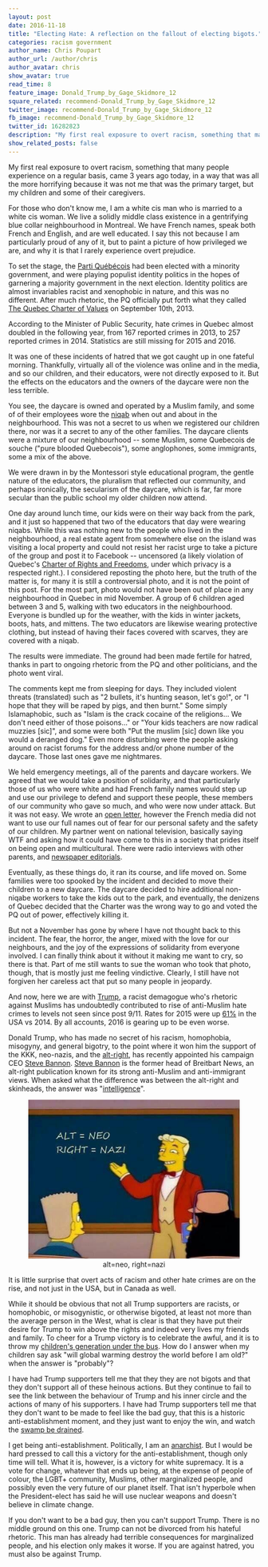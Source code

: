 ```yaml
---
layout: post
date: 2016-11-18
title: "Electing Hate: A reflection on the fallout of electing bigots."
categories: racism government
author_name: Chris Poupart
author_url: /author/chris
author_avatar: chris
show_avatar: true
read_time: 8
feature_image: Donald_Trump_by_Gage_Skidmore_12
square_related: recommend-Donald_Trump_by_Gage_Skidmore_12
twitter_image: recommend-Donald_Trump_by_Gage_Skidmore_12
fb_image: recommend-Donald_Trump_by_Gage_Skidmore_12
twitter_id: 16282823
description: "My first real exposure to overt racism, something that many people experience on a regular basis, came 3 years ago today."
show_related_posts: false
---
```



My first real exposure to overt racism, something that many people experience 
on a regular basis, came 3 years ago today, in a way that was all the more
horrifying because it was not me that was the primary target, but my children
and some of their caregivers.

For those who don't know me, I am a white cis man who is married to a white 
cis woman. We live a solidly middle class existence in a gentrifying blue
collar neighbourhood in Montreal. We have French names, speak both French and
English, and are well educated. I say this not because I am particularly proud
of any of it, but to paint a picture of how privileged we are, and why it is
that I rarely experience overt prejudice.

To set the stage, the [Parti Québécois](https://en.wikipedia.org/wiki/Parti_Qu%C3%A9b%C3%A9cois)
had been elected with a minority government, and were playing populist identity
politics in the hopes of garnering a majority government in the next election.
Identity politics are almost invariables racist and xenophobic in nature, and
this was no different. After much rhetoric, the PQ officially put forth what
they called [The Quebec Charter of Values](https://en.wikipedia.org/wiki/Quebec_Charter_of_Values)
on September 10th, 2013.

According to the Minister of Public Security, hate crimes in Quebec almost 
doubled in the following year, from 167 reported crimes in 2013, to 257 
reported crimes in 2014. Statistics are still missing for 2015 and 2016.

It was one of these incidents of hatred that we got caught up in one fateful
morning. Thankfully, virtually all of the violence was online and in the media,
and so our children, and their educators, were not directly exposed to it. But
the effects on the educators and the owners of the daycare were non the less 
terrible.

You see, the daycare is owned and operated by a Muslim family, and some of
of their employees wore the [niqab](https://en.wikipedia.org/wiki/Niq%C4%81b) 
when out and about in the neighbourhood. This was not a secret to us when we 
registered our children there, nor was it a secret to any of the other families.
The daycare clients were a mixture of our neighbourhood -- some Muslim, some 
Quebecois de souche ("pure blooded Quebecois"), some anglophones, some 
immigrants, some a mix of the above.

We were drawn in by the Montessori style educational program, the gentle nature
of the educators, the pluralism that reflected our community, and perhaps 
ironically, the secularism of the daycare, which is far, far more secular than 
the public school my older children now attend.

One day around lunch time, our kids were on their way back from the park, and
it just so happened that two of the educators that day were wearing niqabs.
While this was nothing new to the people who lived in the neighbourhood, a
real estate agent from somewhere else on the island was visiting a local 
property and could not resist her racist urge to take a picture of the group
and post it to Facebook -- uncensored (a likely violation of Quebec's 
[Charter of Rights and Freedoms](https://en.wikipedia.org/wiki/Quebec_Charter_of_Human_Rights_and_Freedoms), 
under which privacy is a respected right.). I considered reposting the photo
here, but the truth of the matter is, for many it is still a controversial
photo, and it is not the point of this post. For the most part, photo would not 
have been out of place in any neighbourhood in Quebec in mid November. A group 
of 6 children aged between 3 and 5, walking with two educators in the 
neighbourhood. Everyone is bundled up for the weather, with the kids in winter 
jackets, boots, hats, and mittens. The two educators are likewise wearing 
protective clothing, but instead of having their faces covered with scarves, 
they are covered with a niqab.

The results were immediate. The ground had been made fertile for hatred, thanks
in part to ongoing rhetoric from the PQ and other politicians, and the photo
went viral.

The comments kept me from sleeping for days. They included violent threats 
(translated) such as "2 bullets, it's hunting season, let's go!", or 
"I hope that they will be raped by pigs, and then burnt." Some simply 
Islamaphobic, such as "Islam is the crack cocaine of the religions... We don't
need either of those poisons..." or "Your kids teachers are now radical muzzies
[sic]", and some were both "Put the muslim [sic] down like you would a deranged
dog." Even more disturbing were the people asking around on racist forums for
the address and/or phone number of the daycare. Those last ones gave me 
nightmares.

We held emergency meetings, all of the parents and daycare workers. We agreed
that we would take a position of solidarity, and that particularly those of us
who were white and had French family names would step up and use our privilege
to defend and support these people, these members of our community who gave so
much, and who were now under attack.  But it was not easy. We wrote an
[open letter](https://www.scribd.com/document/186016584/We-Are-the-Parents),
however the French media did not want to use our full names out of fear for
our personal safety and the safety of our children. My partner went on national
television, basically saying WTF and asking how it could have come to this in a
society that prides itself on being open and multicultural. There were radio
interviews with other parents, and [newspaper editorials](https://web.archive.org/web/20120412044826/http://www.montrealgazette.com/What+daughter+afraid/6190977/story.html).

Eventually, as these things do, it ran its course, and life moved on. Some
families were too spooked by the incident and decided to move their children
to a new daycare. The daycare decided to hire additional non-niqabe workers to 
take the kids out to the park, and eventually, the denizens of Quebec decided 
that the Charter was the wrong way to go and voted the PQ out of power, 
effectively killing it.

But not a November has gone by where I have not thought back to this incident.
The fear, the horror, the anger, mixed with the love for our neighbours, and
the joy of the expressions of solidarity from everyone involved. I can finally
think about it without it making me want to cry, so there is that. Part of me
still wants to sue the woman who took that photo, though, that is mostly just
me feeling vindictive. Clearly, I still have not forgiven her careless act that
put so many people in jeopardy.

And now, here we are with [Trump](https://wilwheaton.tumblr.com/post/153047451354/anti-trump-masterpost), 
a racist demagogue who's rhetoric against Muslims has undoubtedly contributed 
to rise of anti-Muslim hate crimes to levels not seen since post 9/11. Rates 
for 2015 were up [61%](https://www.fbi.gov/news/stories/2015-hate-crime-statistics-released)
in the USA vs 2014. By all accounts, 2016 is gearing up to be even worse.

Donald Trump, who has made no secret of his racism, homophobia, misogyny, and
general bigotry, to the point where it won him the support of the KKK, 
neo-nazis, and the [alt-right](http://www.dailywire.com/news/9441/actual-conservatives-guide-alt-right-8-things-you-michael-knowles),
has recently appointed his campaign CEO [Steve Bannon](http://www.salon.com/2016/11/14/steve-bannon-runs-an-anti-semitic-website-is-a-misogynist-and-will-be-one-of-donald-trumps-senior-advisors/).
[Steve Bannon](http://heavy.com/news/2016/11/steve-bannon-stephen-steven-quotes-trump-racist-alt-right-allegations-jew-jewish-anti-semitism-israel-breitbart-divorce-white-nationalism/) 
is the former head of Breitbart News, an alt-right publication
known for its strong anti-Muslim and anti-immigrant views. When asked what the
difference was between the alt-right and skinheads, the answer was 
"[intelligence](http://www.breitbart.com/tech/2016/03/29/an-establishment-conservatives-guide-to-the-alt-right/)".

<div style="text-align: center;"><figure><img src="/img/alt-right-neo-nazi.jpg">
<figcaption>alt=neo, right=nazi</figcaption></figure></div>

It is little surprise that overt acts of racism and other hate crimes are on
the rise, and not just in the USA, but in Canada as well.

While it should be obvious that not all Trump supporters are racists, or
homophobic, or misogynistic, or otherwise bigoted, at least not more than the
average person in the West, what is clear is that they have put their desire
for Trump to win above the rights and indeed very lives my friends and family.
To cheer for a Trump victory is to celebrate the awful, and it is to throw my
[children's generation under the bus](http://www.independent.co.uk/environment/noam-chomsky-donald-trump-climate-change-denier-global-warming-race-to-disaster-republicans-most-a7418296.html). How do I answer when my children say ask
"will global warming destroy the world before I am old?" when the answer is
"probably"?

I have had Trump supporters tell me that they they are not bigots and that they
don't support all of these heinous actions. But they continue to fail to see
the link between the behaviour of Trump and his inner circle and the actions
of many of his supporters. I have had Trump supporters tell me that they don't
want to be made to feel like the bad guy, that this is a historic 
anti-establishment moment, and they just want to enjoy the win, and watch the
[swamp be drained](https://www.warren.senate.gov/?p=press_release&id=1298).

I get being anti-establishment. Politically, I am an [anarchist](https://theanarchistlibrary.org/library/the-anarchist-faq-editorial-collective-an-anarchist-faq).
But I would be hard pressed to call this a victory for the anti-establishment,
though only time will tell. What it is, however, is a victory for white
supremacy. It is a vote for change, whatever that ends up being, at the
expense of people of colour, the LGBT+ community, Muslims, other marginalized
people, and possibly even the very future of our planet itself. That isn't
hyperbole when the President-elect has said he will use nuclear weapons and
doesn't believe in climate change.

If you don't want to be a bad guy, then you can't support Trump. There is no
middle ground on this one. Trump can not be divorced from his hateful rhetoric.
This man has already had terrible consequences for marginalized people, and his
election only makes it worse. If you are against hatred, you must also be
against Trump.

